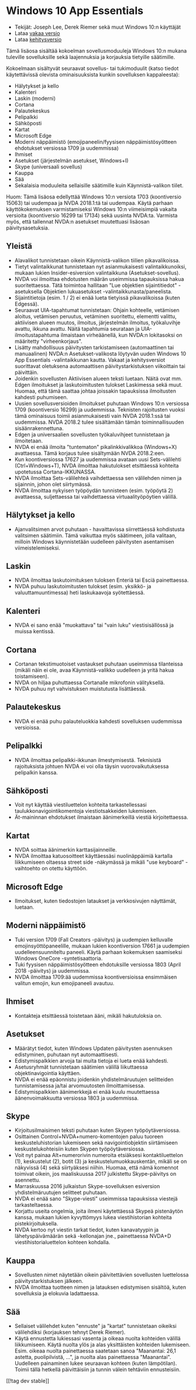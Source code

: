 # Windows 10 App Essentials #

* Tekijät: Joseph Lee, Derek Riemer sekä muut Windows 10:n käyttäjät
* Lataa [vakaa versio][1]
* Lataa [kehitysversio][2]

Tämä lisäosa sisältää kokoelman sovellusmoduuleja Windows 10:n mukana
tuleville sovelluksille sekä laajennuksia ja korjauksia tietyille
säätimille.

Kokoelmaan sisältyvät seuraavat sovellus- tai tukimoduulit (katso tiedot
käytettävissä olevista ominaisuuksista kunkin sovelluksen kappaleesta):

* Hälytykset ja kello
* Kalenteri
* Laskin (moderni)
* Cortana
* Palautekeskus
* Pelipalkki
* Sähköposti
* Kartat
* Microsoft Edge
* Moderni näppäimistö (emojipaneelin/fyysisen näppäimistösyötteen ehdotukset
  versiossa 1709 ja uudemmissa)
* Ihmiset
* Asetukset (järjestelmän asetukset, Windows+I)
* Skype (universaali sovellus)
* Kauppa
* Sää
* Sekalaisia moduuleita sellaisille säätimille kuin Käynnistä-valikon
  tiilet.

Huom: Tämä lisäosa edellyttää Windows 10:n versiota 1703 (koontiversio
15063) tai uudempaa ja NVDA 2018.1:tä tai uudempaa. Käytä parhaan
käyttökokemuksen varmistamiseksi Windows 10:n viimeisimpiä vakaita versioita
(koontiversio 16299 tai 17134) sekä uusinta NVDA:ta. Varmista myös, että
tallennat NVDA:n asetukset muutettuasi lisäosan päivitysasetuksia.

## Yleistä

* Alavalikot tunnistetaan oikein Käynnistä-valikon tiilien pikavalikoissa.
* Tietyt valintaikkunat tunnistetaan nyt asianmukaisesti valintaikkunoiksi,
  mukaan lukien Insider-esiversion valintaikkuna (Asetukset-sovellus).
* NVDA voi ilmoittaa ehdotusten määrän useimmissa tapauksissa hakua
  suoritettaessa. Tätä toimintoa hallitaan "Lue objektien sijaintitiedot"
  -asetuksella Objektien lukuasetukset -valintaikkunasta/paneelista.
* Sijaintitietoja (esim. 1 / 2) ei enää lueta tietyissä pikavalikoissa
  (kuten Edgessä).
* Seuraavat UIA-tapahtumat tunnistetaan: Ohjain kohteelle, vetämisen
  aloitus, vetämisen peruutus, vetäminen suoritettu, elementti valittu,
  aktiivisen alueen muutos, ilmoitus, järjestelmän ilmoitus, työkaluvihje
  avattu, ikkuna avattu. Näitä tapahtumia seurataan ja UIA-ilmoitustapahtuma
  ilmaistaan virheäänellä, kun NVDA:n lokitasoksi on määritetty
  "virheenkorjaus".
* Lisätty mahdollisuus päivitysten tarkistamiseen (automaattinen tai
  manuaalinen) NVDA:n Asetukset-valikosta löytyvän uuden Windows 10 App
  Essentials -valintaikkunan kautta. Vakaat ja kehitysversiot suorittavat
  oletuksena automaattisen päivitystarkistuksen viikoittain tai päivittäin.
* Joidenkin sovellusten Aktiivisen alueen teksti luetaan. Näitä ovat
  mm. Edgen ilmoitukset ja laskutoimitusten tulokset Laskimessa sekä
  muut. Huomaa, että tämä saattaa johtaa joissakin tapauksissa ilmoitusten
  kahdesti puhumiseen.
* Uusien sovellusversioiden ilmoitukset puhutaan Windows 10:n versiossa 1709
  (koontiversio 16299) ja uudemmissa. Teknisten rajoitusten vuoksi tämä
  ominaisuus toimii asianmukaisesti vain NVDA 2018.1:ssä tai
  uudemmissa. NVDA 2018.2 tulee sisältämään tämän toiminnallisuuden
  sisäänrakennettuna.
* Edgen ja universaalien sovellusten työkaluvihjeet tunnistetaan ja
  ilmoitetaan.
* NVDA ei enää ilmoita "tuntematon" pikalinkkivalikkoa (Windows+X)
  avattaessa. Tämä korjaus tulee sisältymään NVDA 2018.2:een.
* Kun koontiversiossa 17627 ja uudemmissa avataan uusi Sets-välilehti
  (Ctrl+Windows+T), NVDA ilmoittaa hakutulokset etsittäessä kohteita
  upotetussa Cortana-IKKUNASSA.
* NVDA ilmoittaa Sets-välilehteä vaihdettaessa sen välilehden nimen ja
  sijainnin, johon olet siirtymässä.
* NVDA ilmoittaa nykyisen työpöydän tunnisteen (esim. työpöytä 2)
  avattaessa, suljettaessa tai vaihdettaessa virtuaalityöpöytien välillä.

## Hälytykset ja kello

* Ajanvalitsimen arvot puhutaan - havaittavissa siirrettäessä kohdistusta
  valitsimen säätimiin. Tämä vaikuttaa myös säätimeen, jolla valitaan,
  milloin Windows käynnistetään uudelleen päivitysten asentamisen
  viimeistelemiseksi.

## Laskin

* NVDA ilmoittaa laskutoimituksen tuloksen Enteriä tai Esciä painettaessa.
* NVDA puhuu laskutoimitusten tulokset (esim. yksikkö- ja
  valuuttamuuntimessa) heti laskukaavoja syötettäessä.

## Kalenteri

* NVDA ei sano enää "muokattava" tai "vain luku" viestisisällössä ja muissa
  kentissä.

## Cortana

* Cortanan tekstimuotoiset vastaukset puhutaan useimmissa tilanteissa
  (mikäli näin ei ole, avaa Käynnistä-valikko uudelleen ja yritä hakua
  toistamiseen).
* NVDA on hiljaa puhuttaessa Cortanalle mikrofonin välityksellä.
* NVDA puhuu nyt vahvistuksen muistutusta lisättäessä.

## Palautekeskus

* NVDA ei enää puhu palauteluokkia kahdesti sovelluksen uudemmissa
  versioissa.

## Pelipalkki

* NVDA ilmoittaa pelipalkki-ikkunan ilmestymisestä. Teknisistä rajoituksista
  johtuen NVDA ei voi olla täysin vuorovaikutuksessa pelipalkin kanssa.

## Sähköposti

* Voit nyt käyttää viestiluettelon kohteita tarkastellessasi
  taulukkonavigointikomentoja viestiotsakkeiden lukemiseen.
* Ät-maininnan ehdotukset ilmaistaan äänimerkeillä viestiä kirjoitettaessa.

## Kartat

* NVDA soittaa äänimerkin karttasijainneille.
* NVDA ilmoittaa katuosoitteet käyttäessäsi nuolinäppäimiä kartalla
  liikkumiseen oltaessa street side -näkymässä ja mikäli "use keyboard"
  -vaihtoehto on otettu käyttöön.

## Microsoft Edge

* Ilmoitukset, kuten tiedostojen lataukset ja verkkosivujen näyttämät,
  luetaan.

## Moderni näppäimistö

* Tuki version 1709 (Fall Creators -päivitys) ja uudempien kelluvalle
  emojinsyöttöpaneelille, mukaan lukien koontiversion 17661 ja uudempien
  uudelleensuunniteltu paneeli. Käytä parhaan kokemuksen saamiseksi Windows
  OneCore -syntetisaattoria.
* Tuki fyysisen näppäimistösyötteen ehdotuksille versiossa 1803 (April 2018
  -päivitys) ja uudemmissa.
* NVDA ilmoittaa 1709:ää uudemmissa koontiversioissa ensimmäisen valitun
  emojin, kun emojipaneeli avautuu.

## Ihmiset

* Kontakteja etsittäessä toistetaan ääni, mikäli hakutuloksia on.

## Asetukset

* Määrätyt tiedot, kuten Windows Updaten päivitysten asennuksen edistyminen,
  puhutaan nyt automaattisesti.
* Edistymispalkkien arvoja tai muita tietoja ei lueta enää kahdesti.
* Asetusryhmät tunnistetaan säätimien välillä liikuttaessa
  objektinavigointia käyttäen.
* NVDA ei enää epäonnistu joidenkin yhdistelmäruutujen selitteiden
  tunnistamisessa ja/tai arvomuutosten ilmoittamisessa.
* Edistymispalkkien äänimerkkejä ei enää kuulu muutettaessa
  äänenvoimakkuutta versiossa 1803 ja uudemmissa.

## Skype

* Kirjoitusilmaisimen teksti puhutaan kuten Skypen työpöytäversiossa.
* Osittainen Control+NVDA+numero-komentojen paluu tuoreen
  keskusteluhistorian lukemiseen sekä navigointiobjektin siirtämiseen
  keskustelukohteisiin kuten Skypen työpöytäversiossa.
* Voit nyt painaa Alt+numerorivin numeroita etsiäksesi kontaktiluettelon
  (1), keskustelut (2), botit (3) ja keskustelumuokkauskentän, mikäli se on
  näkyvissä (4) sekä siirtyäksesi niihin. Huomaa, että nämä komennot
  toimivat oikein, jos maaliskuussa 2017 julkistettu Skype-päivitys on
  asennettu.
* Marraskuussa 2016 julkaistun Skype-sovelluksen esiversion
  yhdistelmäruutujen selitteet puhutaan.
* NVDA ei enää sano "Skype-viesti" useimmissa tapauksissa viestejä
  tarkasteltaessa.
* Korjattu useita ongelmia, joita ilmeni käytettäessä Skypeä pistenäytön
  kanssa, mukaan lukien kyvyttömyys lukea viestihistorian kohteita
  pistekirjoituksella.
* NVDA kertoo nyt viestin tarkat tiedot, kuten kanavatyypin ja
  lähetyspäivämäärän sekä -kellonajan jne., painettaessa NVDA+D
  viestihistorialuettelon kohteen kohdalla.

## Kauppa

* Sovellusten nimet näytetään oikein päivitettävien sovellusten luettelossa
  päivitystarkistuksen jälkeen.
* NVDA ilmoittaa tuotteen nimen ja latauksen edistymisen sisältöä, kuten
  sovelluksia ja elokuvia ladattaessa.

## Sää

* Sellaiset välilehdet kuten "ennuste" ja "kartat" tunnistetaan oikeiksi
  välilehdiksi (korjauksen tehnyt Derek Riemer).
* Käytä ennustetta lukiessasi vasenta ja oikeaa nuolta kohteiden välillä
  liikkumiseen. Käytä nuolta ylös ja alas yksittäisten kohteiden
  lukemiseen. Esim.  oikeaa nuolta painettaessa saatetaan sanoa "Maanantai:
  26,1 astetta, puolipilvistä, ...", ja nuolta alas painettaessa
  "Maanantai". Uudelleen painaminen lukee seuraavan kohteen (kuten
  lämpötilan). Toimii tällä hetkellä päivittäisiin ja tunnin välein
  tehtäviin ennusteisiin.

[[!tag dev stable]]

[1]: https://addons.nvda-project.org/files/get.php?file=w10

[2]: https://addons.nvda-project.org/files/get.php?file=w10-dev
